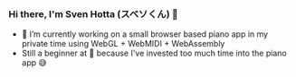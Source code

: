 ### Hi there, I'm Sven Hotta (スベソくん) 👋

- 🔧 I’m currently working on a small browser based piano app in my private time using WebGL + WebMIDI + WebAssembly 
- Still a beginner at 🎹 because I've invested too much time into the piano app 😅

